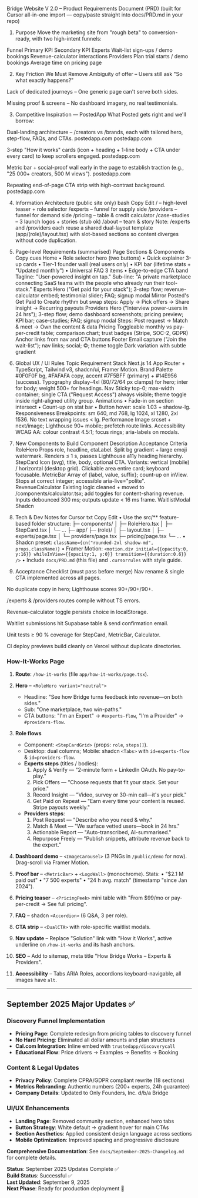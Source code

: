 Bridge Website V 2.0 – Product Requirements Document (PRD)
(built for Cursor all-in-one import — copy/paste straight into docs/PRD.md in your repo)

1. Purpose
Move the marketing site from "rough beta" to conversion-ready, with two high-intent funnels:

Funnel	Primary KPI	Secondary KPI
Experts	Wait-list sign-ups / demo bookings	Revenue-calculator interactions
Providers	Plan trial starts / demo bookings	Average time on pricing page

2. Key Friction We Must Remove
Ambiguity of offer – Users still ask "So what exactly happens?"

Lack of dedicated journeys – One generic page can't serve both sides.

Missing proof & screens – No dashboard imagery, no real testimonials.

3. Competitive Inspiration — PostedApp
What Posted gets right and we'll borrow:

Dual-landing architecture – /creators vs /brands, each with tailored hero, step-flow, FAQs, and CTAs. 
postedapp.com
postedapp.com

3-step "How it works" cards (icon + heading + 1-line body + CTA under every card) to keep scrollers engaged. 
postedapp.com

Metric bar + social-proof wall early in the page to establish traction (e.g., "25 000+ creators, 500 M views"). 
postedapp.com

Repeating end-of-page CTA strip with high-contrast background. 
postedapp.com

4. Information Architecture (public site only)
bash
Copy
Edit
/                   – high-level teaser + role selector
/experts            – funnel for supply side
/providers          – funnel for demand side
/pricing            – table & credit calculator
/case-studies       – 3 launch logos + stories (stub ok)
/about              – team & story
Note: /experts and /providers each reuse a shared dual-layout template (app/(role)/layout.tsx) with slot-based sections so content diverges without code duplication.

5. Page-level Requirements (summarised)
Page	Sections & Components	Copy cues
Home	• Role selector hero (two buttons)
• Quick explainer 3-up cards
• Tier-1 founder wall (real users only)
• KPI bar (lifetime stats + "Updated monthly")
• Universal FAQ 3 items
• Edge-to-edge CTA band	Tagline: "User-powered insight on tap."
Sub-line: "A private marketplace connecting SaaS teams with the people who already run their tool-stack."
Experts	Hero ("Get paid for your stack"); 3-step flow; revenue-calculator embed; testimonial slider; FAQ; signup modal	Mirror Posted's Get Paid to Create rhythm but swap steps: Apply → Pick offers → Share insight → Recurring payouts
Providers	Hero ("Interview power-users in 24 hrs"); 3-step flow; demo dashboard screenshots; pricing preview; KPI bar; case-studies; FAQ; signup modal	Steps: Post request → Match & meet → Own the content & data
Pricing	Toggleable monthly vs pay-per-credit table; comparison chart; trust badges (Stripe, SOC-2, GDPR)	Anchor links from nav and CTA buttons
Footer	Email capture ("Join the wait-list"); nav links; social; ©; theme toggle	Dark variation with subtle gradient

6. Global UX / UI Rules
Topic	Requirement
Stack	Next.js 14 App Router + TypeScript, Tailwind v3, shadcn/ui, Framer Motion.
Brand Palette	#0F0F0F bg, #FAFAFA copy, accent #7F5BFF (primary) + #14E956 (success).
Typography	display-4xl (80/72/64 px clamps) for hero; inter for body; weight 500+ for headings.
Nav	Sticky top-0; max-width container; single CTA ("Request Access") always visible; theme toggle inside right-aligned utility group.
Animations	• Fade-in on section intersect
• Count-up on stat bar
• Button hover: scale 1.03 + shadow-lg.
Responsiveness	Breakpoints: sm 640, md 768, lg 1024, xl 1280, 2xl 1536. No text wrapping issues < lg.
Performance	Image srcset + next/image; Lighthouse 90+ mobile; prefetch route links.
Accessibility	WCAG AA: colour contrast 4.5:1; focus rings; aria-labels on modals.

7. New Components to Build
Component	Description	Acceptance Criteria
RoleHero	Props role, headline, ctaLabel. Split bg gradient + large emoji watermark.	Renders ≤ 1 s, passes Lighthouse a11y heading hierarchy.
StepCard	Icon (svg), title, body, optional CTA. Variants: vertical (mobile) / horizontal (desktop grid).	Clickable area entire card; keyboard focusable.
MetricBar	Array of {label, value, suffix}; count-up on inView.	Stops at correct integer; accessible aria-live="polite".
RevenueCalculator	Existing logic cleaned + moved to /components/calculator.tsx; add toggles for content-sharing revenue.	Inputs debounced 300 ms; outputs update < 16 ms frame.
WaitlistModal	Shadcn <Dialog> + <Form> (name, email, role, company); hits /api/waitlist.	98% + deliverability to Postmark; success toast.

8. Tech & Dev Notes for Cursor
txt
Copy
Edit
• Use the src/** feature-based folder structure:
  ├─ components/
  │   ├─ RoleHero.tsx
  │   ├─ StepCard.tsx
  │   └─ ...
  ├─ app/
      ├─ (role)/
      │   ├─ layout.tsx
      │   ├─ experts/page.tsx
      │   └─ providers/page.tsx
      ├─ pricing/page.tsx
      └─ ...
• Shadcn preset: `className={cn("rounded-2xl shadow-md", props.className)}`
• Framer Motion: `<motion.div initial={{opacity:0, y:16}} whileInView={{opacity:1, y:0}} transition={{duration:0.6}} />`
• Include `docs/PRD.md` (this file) and `.cursorrules` with style guide.
9. Acceptance Checklist (must pass before merge)
Nav rename & single CTA implemented across all pages.

No duplicate copy in hero; Lighthouse scores 90+/90+/90+.

/experts & /providers routes compile without TS errors.

Revenue-calculator toggle persists choice in localStorage.

Waitlist submissions hit Supabase table & send confirmation email.

Unit tests ≥ 90 % coverage for StepCard, MetricBar, Calculator.

CI deploy previews build cleanly on Vercel without duplicate directories.

### How-It-Works Page

1. **Route**: `/how-it-works` (file `app/how-it-works/page.tsx`).  
2. **Hero** – `<RoleHero variant="neutral">`  
   - Headline: "See how Bridge turns feedback into revenue—on both sides."  
   - Sub: "One marketplace, two win-paths."  
   - CTA buttons: "I'm an Expert" → `#experts-flow`, "I'm a Provider" → `#providers-flow`.  

3. **Role flows**  
   - Component: `<StepCardGrid>` (props: `role`, `steps[]`).  
   - Desktop: dual columns; Mobile: shadcn `<Tabs>` with `id=experts-flow` & `id=providers-flow`.  
   - **Experts steps** (titles / bodies):
     1. Apply & Verify — "2-minute form + LinkedIn OAuth. No pay-to-play."  
     2. Pick Offers — "Choose requests that fit your stack. Set your price."  
     3. Record Insight — "Video, survey or 30-min call—it's your pick."  
     4. Get Paid on Repeat — "Earn every time your content is reused. Stripe payouts weekly."  
   - **Providers steps**:
     1. Post Request — "Describe who you need & why."  
     2. Match & Meet — "We surface vetted users—book in 24 hrs."  
     3. Actionable Report — "Auto-transcribed, AI-summarised."  
     4. Repurpose Freely — "Publish snippets, attribute revenue back to the expert."  

4. **Dashboard demo** – `<ImageCarousel>` (3 PNGs in `/public/demo` for now). Drag-scroll via Framer Motion.

5. **Proof bar** – `<MetricBar>` + `<LogoWall>` (monochrome). Stats:
   • "$2.1 M paid out"   • "7 500 experts"   • "24 h avg. match" (timestamp "since Jan 2024").

6. **Pricing teaser** – `<PricingPeek>` mini table with "From $99/mo or pay-per-credit → See full pricing".

7. **FAQ** – shadcn `<Accordion>` (6 Q&A, 3 per role).

8. **CTA strip** – `<DualCTA>` with role-specific waitlist modals.

9. **Nav update** – Replace "Solution" link with "How it Works", active underline on `/how-it-works` and its hash anchors.

10. **SEO** – Add to sitemap, meta title "How Bridge Works – Experts & Providers".

11. **Accessibility** – Tabs ARIA Roles, accordions keyboard-navigable, all images have `alt`.

---

## September 2025 Major Updates ✅

### Discovery Funnel Implementation
- **Pricing Page**: Complete redesign from pricing tables to discovery funnel
- **No Hard Pricing**: Eliminated all dollar amounts and plan structures  
- **Cal.com Integration**: Inline embed with `trustedapp/discoverycall`
- **Educational Flow**: Price drivers → Examples → Benefits → Booking

### Content & Legal Updates
- **Privacy Policy**: Complete CPRA/GDPR compliant rewrite (18 sections)
- **Metrics Rebranding**: Authentic numbers (200+ experts, 24h guarantee)
- **Company Details**: Updated to Only Founders, Inc. d/b/a Bridge

### UI/UX Enhancements
- **Landing Page**: Removed community section, enhanced hero tabs
- **Button Strategy**: White default → gradient hover for main CTAs
- **Section Aesthetics**: Applied consistent design language across sections
- **Mobile Optimization**: Improved spacing and progressive disclosure

**Comprehensive Documentation**: See `docs/September-2025-Changelog.md` for complete details.

**Status**: September 2025 Updates Complete ✅  
**Build Status**: Successful ✅  
**Last Updated**: September 9, 2025  
**Next Phase**: Ready for production deployment 🚀

